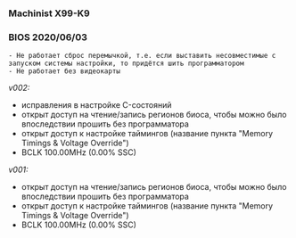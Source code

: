 ### Machinist X99-K9
### BIOS 2020/06/03

    - Не работает сброс перемычкой, т.е. если выставить несовместимые с запуском системы настройки, то придётся шить программатором
    - Не работает без видеокарты

*v002:*
* исправления в настройке C-состояний
* открыт доступ на чтение/запись регионов биоса, чтобы можно было впоследствии прошить без программатора
* открыт доступ к настройке таймингов (название пункта "Memory Timings & Voltage Override")
* BCLK 100.00MHz (0.00% SSC)

*v001:*
* открыт доступ на чтение/запись регионов биоса, чтобы можно было впоследствии прошить без программатора
* открыт доступ к настройке таймингов (название пункта "Memory Timings & Voltage Override")
* BCLK 100.00MHz (0.00% SSC)
